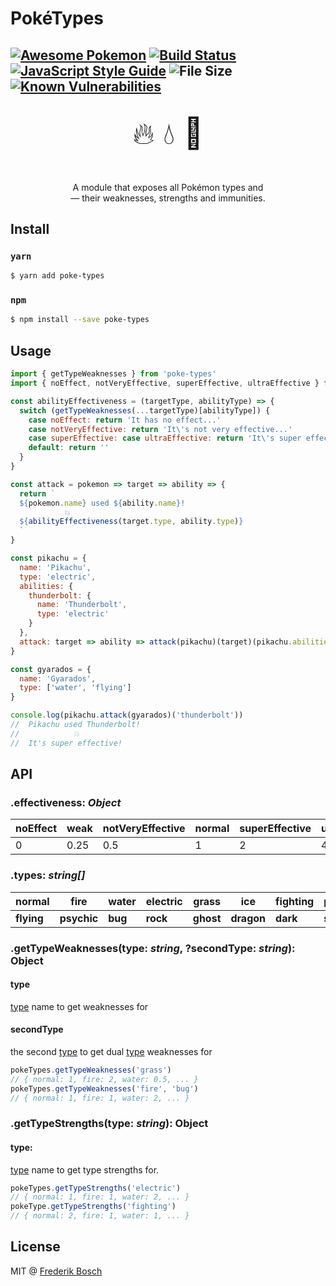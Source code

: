# PokéTypes
[![Awesome Pokemon](https://cdn.rawgit.com/sindresorhus/awesome/d7305f38d29fed78fa85652e3a63e154dd8e8829/media/badge.svg)](https://github.com/tobiasbueschel/awesome-pokemon)
[![Build Status](https://travis-ci.org/fbosch/poke-types.svg?branch=master)](https://travis-ci.org/fbosch/poke-types)
[![JavaScript Style Guide](https://img.shields.io/badge/code_style-standard-brightgreen.svg)](https://standardjs.com)
![File Size](http://img.badgesize.io/fbosch/poke-types/master/index.js.svg)
[![Known Vulnerabilities](https://snyk.io/test/github/fbosch/poke-types/badge.svg?targetFile=package.json)](https://snyk.io/test/github/fbosch/poke-types?targetFile=package.json)
---
<p align="center" style="font-size: 3rem; margin-top: 2rem;">
  🔥 💧 🍃
</p>
<p align="center">
A module that exposes all Pokémon types and
<br/>
— their weaknesses, strengths and immunities.
</p>

## Install
### `yarn`
```sh
$ yarn add poke-types
```
### `npm`
```sh
$ npm install --save poke-types
```

## Usage
```js
import { getTypeWeaknesses } from 'poke-types'
import { noEffect, notVeryEffective, superEffective, ultraEffective } from 'poke-types/effectiveness'

const abilityEffectiveness = (targetType, abilityType) => {
  switch (getTypeWeaknesses(...targetType)[abilityType]) {
    case noEffect: return 'It has no effect...'
    case notVeryEffective: return 'It\'s not very effective...'
    case superEffective: case ultraEffective: return 'It\'s super effective!'
    default: return ''
  }
}

const attack = pokemon => target => ability => {
  return `
  ${pokemon.name} used ${ability.name}!
            💥
  ${abilityEffectiveness(target.type, ability.type)}
  `
}

const pikachu = {
  name: 'Pikachu',
  type: 'electric',
  abilities: {
    thunderbolt: {
      name: 'Thunderbolt',
      type: 'electric'
    }
  },
  attack: target => ability => attack(pikachu)(target)(pikachu.abilities[ability])
}

const gyarados = {
  name: 'Gyarados',
  type: ['water', 'flying']
}

console.log(pikachu.attack(gyarados)('thunderbolt'))
// ​​​​​ Pikachu used Thunderbolt!
// ​​​​​           💥
// ​​​​​ It's super effective!

```

## API

### .effectiveness: _Object_
| noEffect 	| weak 	| notVeryEffective 	| normal 	| superEffective 	| ultra 	|
|----------	|------	|------------------	|--------	|----------------	|-------	|
| 0 	| 0.25 	| 0.5 	| 1 	| 2 	| 4 	|

### .types: _string[]_

| normal | fire | water | electric | grass | ice | fighting | poison | ground |
|--------|----------|-------|----------|-------|--------|----------|--------|--------|
| **flying** | **psychic** | **bug** | **rock** | **ghost** | **dragon** | **dark** | **steel** | **fairy** |

### .getTypeWeaknesses(type: _string_, ?secondType: _string_): Object


#### type
[type](#types-string) name to get weaknesses for


#### secondType
the second [type](#types-string) to get dual [type](#types-string) weaknesses for

```js
pokeTypes.getTypeWeaknesses('grass')
// { normal: 1, fire: 2, water: 0.5, ... }
pokeTypes.getTypeWeaknesses('fire', 'bug')
// { normal: 1, fire: 1, water: 2, ... }
```

### .getTypeStrengths(type: _string_): Object

#### type:
[type](#types-string) name to get type strengths for.

```js
pokeTypes.getTypeStrengths('electric')
// { normal: 1, fire: 1, water: 2, ... }
pokeType.getTypeStrengths('fighting')
// { normal: 2, fire: 1, water: 1, ... }
```


## License
MIT @ [Frederik Bosch](https://github.com/fbosch)
